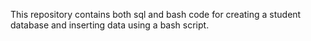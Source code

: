 This repository contains both sql and bash code for creating a student database and inserting data using a bash script. 
